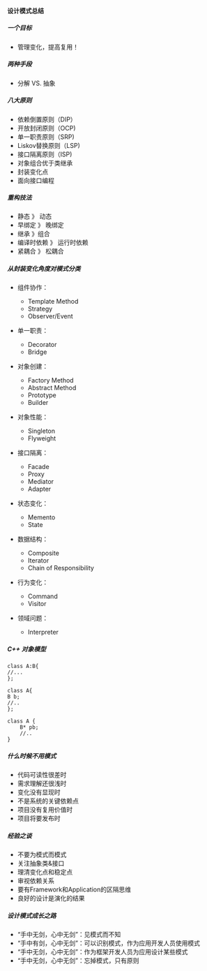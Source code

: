 #### 设计模式总结

##### 一个目标

- 管理变化，提高复用！

##### 两种手段

- 分解 VS. 抽象

##### 八大原则

- 依赖倒置原则（DIP）
- 开放封闭原则（OCP)
- 单一职责原则（SRP)
- Liskov替换原则（LSP)
- 接口隔离原则（ISP)
- 对象组合优于类继承
- 封装变化点
- 面向接口编程

##### 重构技法

- 静态 》 动态
- 早绑定 》 晚绑定
- 继承 》组合
- 编译时依赖 》 运行时依赖
- 紧耦合 》 松耦合

##### 从封装变化角度对模式分类

- 组件协作：
  - Template Method
  - Strategy
  - Observer/Event

- 单一职责：
  - Decorator
  - Bridge

- 对象创建：
  - Factory Method
  - Abstract Method
  - Prototype
  - Builder

- 对象性能：
  - Singleton
  - Flyweight

- 接口隔离：
  - Facade
  - Proxy
  - Mediator
  - Adapter

- 状态变化：
  - Memento
  - State

- 数据结构：
  - Composite
  - Iterator
  - Chain of Responsibility

- 行为变化：
  - Command
  - Visitor

- 领域问题：
  - Interpreter

##### C++ 对象模型

```
class A:B{
//...
};

class A{
B b;
//..
};

class A {
	B* pb;
	//..
}
```

##### 什么时候不用模式

- 代码可读性很差时
- 需求理解还很浅时
- 变化没有显现时
- 不是系统的关键依赖点
- 项目没有复用价值时
- 项目将要发布时

##### 经验之谈

- 不要为模式而模式
- 关注抽象类&接口
- 理清变化点和稳定点
- 审视依赖关系
- 要有Framework和Application的区隔思维
- 良好的设计是演化的结果

##### 设计模式成长之路

- “手中无剑，心中无剑”：见模式而不知
- “手中有剑，心中无剑”：可以识别模式，作为应用开发人员使用模式
- “手中无剑，心中无剑”：作为框架开发人员为应用设计某些模式
- “手中无剑，心中无剑”：忘掉模式，只有原则
